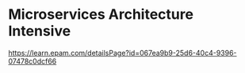 # Microservices Architecture Intensive

https://learn.epam.com/detailsPage?id=067ea9b9-25d6-40c4-9396-07478c0dcf66